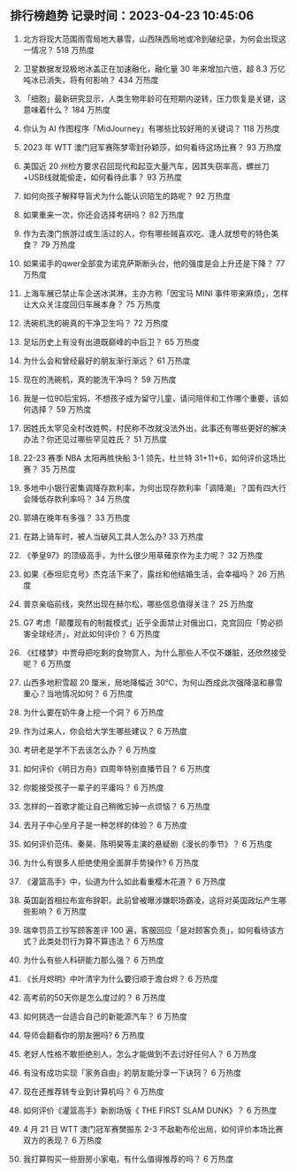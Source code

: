 
## 排行榜趋势 记录时间：2023-04-23 10:45:06
  
  1. 北方将现大范围雨雪局地大暴雪，山西陕西局地或冷到破纪录，为何会出现这一情况？ 518 万热度
    
  2. 卫星数据发现极地冰盖正在加速融化，融化量 30 年来增加六倍，超 8.3 万亿吨冰已消失，将有何影响？ 434 万热度
    
  3. 「细胞」最新研究显示，人类生物年龄可在短期内逆转，压力恢复是关键，这意味着什么？ 184 万热度
    
  4. 你认为 AI 作图程序「MidJourney」有哪些比较好用的关键词？ 118 万热度
    
  5. 2023 年 WTT 澳门冠军赛陈梦零封孙颖莎，如何看待这场比赛？ 93 万热度
    
  6. 美国近 20 州检方要求召回现代和起亚大量汽车，因其失窃率高，螺丝刀+USB线就能偷走，如何看待此事？ 93 万热度
    
  7. 如何向孩子解释导盲犬为什么能认识陌生的路呢？ 92 万热度
    
  8. 如果重来一次，你还会选择考研吗？ 82 万热度
    
  9. 作为去澳门旅游过或生活过的人，你有哪些贼喜欢吃、逢人就想夸的特色美食？ 79 万热度
    
  10. 如果诺手的qwer全部变为诺克萨斯断头台，他的强度是会上升还是下降？ 77 万热度
    
  11. 上海车展已禁止车企送冰淇淋，主办方称「因宝马 MINI 事件带来麻烦」，怎样让大众关注度回归车展本身？ 75 万热度
    
  12. 洗碗机洗的碗真的干净卫生吗？ 72 万热度
    
  13. 足坛历史上有没有出道既巅峰的中后卫？ 65 万热度
    
  14. 为什么会和曾经最好的朋友渐行渐远？ 61 万热度
    
  15. 现在的洗碗机，真的能洗干净吗？ 59 万热度
    
  16. 我是一位90后宝妈，不想孩子成为留守儿童，请问陪伴和工作哪个重要，该如何选择？ 59 万热度
    
  17. 因姓氏太罕见全村改姓鸭，村民称不改就没法外出，此事还有哪些更好的解决办法？你还见过哪些罕见姓氏？ 51 万热度
    
  18. 22-23 赛季 NBA 太阳再胜快船 3-1 领先，杜兰特 31+11+6，如何评价这场比赛？ 35 万热度
    
  19. 多地中小银行密集调降存款利率，为何出现存款利率「调降潮」？国有四大行会降低存款利率吗？ 34 万热度
    
  20. 郭靖在晚年有多强？ 33 万热度
    
  21. 在路上骑车时，被人当破风工具人怎么办? 33 万热度
    
  22. 《拳皇97》的顶级高手，为什么很少用草薙京作为主力呢？ 32 万热度
    
  23. 如果《泰坦尼克号》杰克活下来了，露丝和他结婚生活，会幸福吗？ 26 万热度
    
  24. 普京亲临前线，突然出现在赫尔松，哪些信息值得关注？ 25 万热度
    
  25. G7 考虑「颠覆现有的制裁模式」近乎全面禁止对俄出口，克宫回应「势必损害全球经济」，对此如何评价？ 6 万热度
    
  26. 《红楼梦》中贾母把吃剩的食物赏人，为什么那些人不仅不嫌脏，还欣然接受呢？ 6 万热度
    
  27. 山西多地积雪超 20 厘米，局地降幅近 30℃，为何山西成此次强降温和暴雪重心？当地情况如何？ 6 万热度
    
  28. 为什么要在奶牛身上挖一个洞？ 6 万热度
    
  29. 作为过来人，你会给大学生哪些建议？ 6 万热度
    
  30. 考研老是学不下去该怎么办？ 6 万热度
    
  31. 如何评价《明日方舟》四周年特别直播节目？ 6 万热度
    
  32. 你能接受孩子一辈子的平庸吗？ 6 万热度
    
  33. 怎样的一首歌才能让自己稍微忘掉一点烦恼？ 6 万热度
    
  34. 去月子中心坐月子是一种怎样的体验？ 6 万热度
    
  35. 如何评价范伟、秦昊、陈明昊等主演的悬疑剧《漫长的季节》？ 6 万热度
    
  36. 为什么有很多人拒绝使用全面屏手势操作? 6 万热度
    
  37. 《灌篮高手》中，仙道为什么如此看重樱木花道？ 6 万热度
    
  38. 英国副首相拉布宣布辞职，此前曾被曝涉嫌职场霸凌，这将对英国政坛产生哪些影响？ 6 万热度
    
  39. 瑞幸罚员工抄写顾客差评 100 遍，客服回应「是对顾客负责」，如何看待该方式？此类处罚行为算不算违法？ 6 万热度
    
  40. 为什么有些人科研能力那么强？ 6 万热度
    
  41. 《长月烬明》中叶清宇为什么要归顺于澹台烬？ 6 万热度
    
  42. 高考前的50天你是怎么度过的？ 6 万热度
    
  43. 如何挑选一台适合自己的新能源汽车？ 6 万热度
    
  44. 导师会翻看你的朋友圈吗? 6 万热度
    
  45. 老好人性格不敢拒绝别人，怎么才能做到不去讨好任何人？ 6 万热度
    
  46. 有没有成功实现「家务自由」的朋友能分享一下诀窍？ 6 万热度
    
  47. 现在还推荐转专业到计算机吗？ 6 万热度
    
  48. 如何评价《灌篮高手》新剧场版《 THE FIRST SLAM DUNK》？ 6 万热度
    
  49. 4 月 21 日 WTT 澳门冠军赛樊振东 2-3 不敌勒布伦出局，如何评价本场比赛双方的表现？ 6 万热度
    
  50. 我打算购买一些厨房小家电，有什么值得推荐的吗？ 6 万热度
    